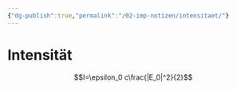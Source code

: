 ```yaml
---
{"dg-publish":true,"permalink":"/02-imp-notizen/intensitaet/"}
---
```


# Intensität
$$I=\epsilon_0 c\frac{|E_0|^2}{2}$$